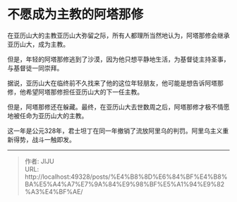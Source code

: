 # 不愿成为主教的阿塔那修


在亚历山大的主教亚历山大弥留之际，所有人都理所当然地认为，阿塔那修会继承亚历山大，成为主教。

但是，年轻的阿塔那修逃到了沙漠，因为他只想平静地生活，为基督徒主持圣事，与基督徒一同崇拜。

据说，亚历山大在临终前不久找来了他的这位年轻朋友，他可能是想告诉阿塔那修，他希望阿塔那修担任亚历山大的下一任主教。

但是，阿塔那修还在躲藏。最终，在亚历山大去世数周之后，阿塔那修才极不情愿地被任命为亚历山大的主教。

这一年是公元328年，君士坦丁在同一年撤销了流放阿里乌的判罚。阿里乌主义重新得势，战斗一触即发。

---

> 作者: JIJU  
> URL: http://localhost:49328/posts/%E4%B8%8D%E6%84%BF%E4%B8%BA%E5%A4%A7%E7%9A%84%E9%98%BF%E5%A1%94%E9%82%A3%E4%BF%AE/  


